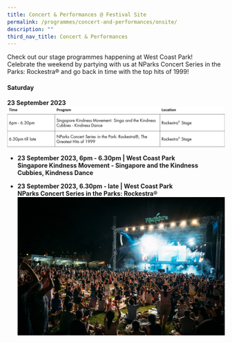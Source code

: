 ```yaml
---
title: Concert & Performances @ Festival Site
permalink: /programmes/concert-and-performances/onsite/
description: ""
third_nav_title: Concert & Performances
---
```

Check out our stage programmes happening at West Coast Park! <br>
Celebrate the weekend by partying with us at NParks Concert Series in the Parks: Rockestra® and go back in time with the top hits of 1999!


#### Saturday
**23 September 2023**
![Schedule - Concerts &amp; Performances](/images/schedule%20-%20c&amp;p.jpg) <br>

* **23 September 2023, 6pm - 6.30pm | West Coast Park <br>
Singapore Kindness Movement - Singapore and the Kindness Cubbies, Kindness Dance**<br>



* **23 September 2023, 6.30pm - late | West Coast Park <br>
NParks Concert Series in the Parks: Rockestra®**
![Concert Series in the Park: Rockestra](/images/rockestra.jpg) <br>
